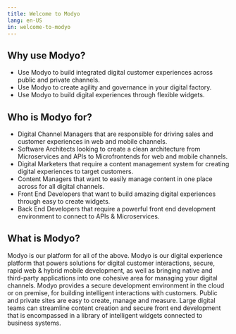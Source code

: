 ```yaml
---
title: Welcome to Modyo
lang: en-US
in: welcome-to-modyo
---
```


## Why use Modyo?
* Use Modyo to build integrated digital customer experiences across public and private channels.
* Use Modyo to create agility and governance in your digital factory.
* Use Modyo to build digital experiences through flexible widgets.
## Who is Modyo for?
* Digital Channel Managers that are responsible for driving sales and customer experiences in web and mobile channels. 
* Software Architects looking to create a clean architecture from Microservices and APIs to Microfrontends for web and mobile channels.
* Digital Marketers that require a content management system for creating digital experiences to target customers.
* Content Managers that want to easily manage content in one place across for all digital channels.
* Front End Developers that want to build amazing digital experiences through easy to create widgets.
* Back End Developers that require a powerful front end development environment to connect to APIs & Microservices.
## What is Modyo?
Modyo is our platform for all of the above. Modyo is our digital experience platform that powers solutions for digital customer interactions, secure, rapid web & hybrid mobile development, as well as bringing native and third-party applications into one cohesive area for managing your digital channels.
Modyo provides a secure development environment in the cloud or on premise, for building intelligent interactions with customers. Public and private sites are easy to create, manage and measure. Large digital teams can streamline content creation and secure front end development that is encompassed in a library of intelligent widgets connected to business systems.